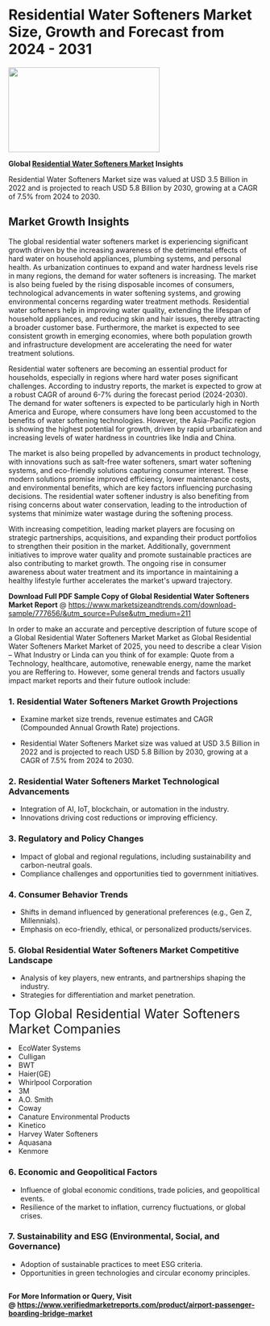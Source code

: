 <H1>Residential Water Softeners Market Size, Growth and Forecast from 2024 - 2031</H1><img class="aligncenter size-medium wp-image-584254" src="https://thirdeyenews.in/wp-content/uploads/2024/09/Global-Market-Research-300x168.jpeg" alt="" width="300" height="168" /><p><strong>Global&nbsp;<a href="https://www.marketsizeandtrends.com/download-sample/777656/&amp;utm_source=Pulse&amp;utm_medium=211">Residential Water Softeners Market</a> Insights</strong></p><p>Residential Water Softeners Market size was valued at USD 3.5 Billion in 2022 and is projected to reach USD 5.8 Billion by 2030, growing at a CAGR of 7.5% from 2024 to 2030.</p><p><h2>Market Growth Insights</h2> <p>The global residential water softeners market is experiencing significant growth driven by the increasing awareness of the detrimental effects of hard water on household appliances, plumbing systems, and personal health. As urbanization continues to expand and water hardness levels rise in many regions, the demand for water softeners is increasing. The market is also being fueled by the rising disposable incomes of consumers, technological advancements in water softening systems, and growing environmental concerns regarding water treatment methods. Residential water softeners help in improving water quality, extending the lifespan of household appliances, and reducing skin and hair issues, thereby attracting a broader customer base. Furthermore, the market is expected to see consistent growth in emerging economies, where both population growth and infrastructure development are accelerating the need for water treatment solutions. </p> <p>Residential water softeners are becoming an essential product for households, especially in regions where hard water poses significant challenges. According to industry reports, the market is expected to grow at a robust CAGR of around 6-7% during the forecast period (2024-2030). The demand for water softeners is expected to be particularly high in North America and Europe, where consumers have long been accustomed to the benefits of water softening technologies. However, the Asia-Pacific region is showing the highest potential for growth, driven by rapid urbanization and increasing levels of water hardness in countries like India and China.</p> <p>The market is also being propelled by advancements in product technology, with innovations such as salt-free water softeners, smart water softening systems, and eco-friendly solutions capturing consumer interest. These modern solutions promise improved efficiency, lower maintenance costs, and environmental benefits, which are key factors influencing purchasing decisions. The residential water softener industry is also benefiting from rising concerns about water conservation, leading to the introduction of systems that minimize water wastage during the softening process.</p> <p>With increasing competition, leading market players are focusing on strategic partnerships, acquisitions, and expanding their product portfolios to strengthen their position in the market. Additionally, government initiatives to improve water quality and promote sustainable practices are also contributing to market growth. The ongoing rise in consumer awareness about water treatment and its importance in maintaining a healthy lifestyle further accelerates the market's upward trajectory.</p> <p></p><p><span class=""><strong>Download Full PDF Sample Copy of Global Residential Water Softeners Market Report</strong> @ <a href="https://www.marketsizeandtrends.com/download-sample/777656/&amp;utm_source=Pulse&amp;utm_medium=211" target="_blank">https://www.marketsizeandtrends.com/download-sample/777656/&amp;utm_source=Pulse&amp;utm_medium=211</a></span></p><p>In order to make an accurate and perceptive description of future scope of a Global&nbsp;Residential Water Softeners Market Market as Global&nbsp;Residential Water Softeners Market Market of 2025, you need to describe a clear Vision &ndash; What Industry or Linda can you think of for example: Quote from a Technology, healthcare, automotive, renewable energy, name the market you are Reffering to. However, some general trends and factors usually impact market reports and their future outlook include:</p><h3>1.&nbsp;<strong>Residential Water Softeners Market Growth Projections</strong></h3><ul><li>Examine market size trends, revenue estimates and CAGR (Compounded Annual Growth Rate) projections.</li><li><p>Residential Water Softeners Market size was valued at USD 3.5 Billion in 2022 and is projected to reach USD 5.8 Billion by 2030, growing at a CAGR of 7.5% from 2024 to 2030.</p></li></ul><h3>2.&nbsp;<strong>Residential Water Softeners Market Technological Advancements</strong></h3><ul><li>Integration of AI, IoT, blockchain, or automation in the industry.</li><li>Innovations driving cost reductions or improving efficiency.</li></ul><h3>3.&nbsp;<strong>Regulatory and Policy Changes</strong></h3><ul><li>Impact of global and regional regulations, including sustainability and carbon-neutral goals.</li><li>Compliance challenges and opportunities tied to government initiatives.</li></ul><h3>4.&nbsp;<strong>Consumer Behavior Trends</strong></h3><ul><li>Shifts in demand influenced by generational preferences (e.g., Gen Z, Millennials).</li><li>Emphasis on eco-friendly, ethical, or personalized products/services.</li></ul><h3>5.&nbsp;<strong>Global Residential Water Softeners Market Competitive Landscape</strong></h3><ul><li>Analysis of key players, new entrants, and partnerships shaping the industry.</li><li>Strategies for differentiation and market penetration.</li></ul><p data-pm-slice="1 1 []"><span style="color: inherit; font-family: inherit; font-size: 25px;">Top Global Residential Water Softeners Market Companies</span></p><div class="" data-test-id=""><p><li>EcoWater Systems</li><li> Culligan</li><li> BWT</li><li> Haier(GE)</li><li> Whirlpool Corporation</li><li> 3M</li><li> A.O. Smith</li><li> Coway</li><li> Canature Environmental Products</li><li> Kinetico</li><li> Harvey Water Softeners</li><li> Aquasana</li><li> Kenmore</li></p></div><h3>6.&nbsp;<strong>Economic and Geopolitical Factors</strong></h3><ul><li>Influence of global economic conditions, trade policies, and geopolitical events.</li><li>Resilience of the market to inflation, currency fluctuations, or global crises.</li></ul><h3>7.&nbsp;<strong>Sustainability and ESG (Environmental, Social, and Governance)</strong></h3><ul><li>Adoption of sustainable practices to meet ESG criteria.</li><li>Opportunities in green technologies and circular economy principles.</li></ul><h2><strong style="font-size: 14px;">For More Information or Query, Visit @&nbsp;</strong><a style="background-color: #ffffff; font-size: 14px;" href="https://www.marketsizeandtrends.com/report/residential-water-softeners-market/" target="_blank">https://www.verifiedmarketreports.com/product/airport-passenger-boarding-bridge-market</a></h2>
